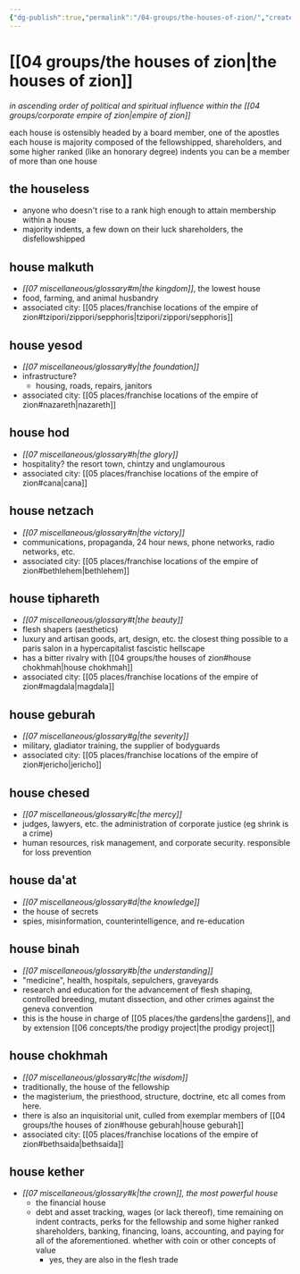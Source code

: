 ```yaml
---
{"dg-publish":true,"permalink":"/04-groups/the-houses-of-zion/","created":"2025-03-18T14:57:52.152-05:00","updated":"2025-04-29T15:09:04.258-05:00"}
---
```


# [[04 groups/the houses of zion\|the houses of zion]]
*in ascending order of political and spiritual influence within the [[04 groups/corporate empire of zion\|empire of zion]]*

each house is ostensibly headed by a board member, one of the apostles
each house is majority composed of the fellowshipped, shareholders, and some higher ranked (like an honorary degree) indents
you can be a member of more than one house
## the houseless
- anyone who doesn't rise to a rank high enough to attain membership within a house
- majority indents, a few down on their luck shareholders, the disfellowshipped 
## house malkuth
 - *[[07 miscellaneous/glossary#m\|the kingdom]]*, the lowest house
 - food, farming, and animal husbandry
 - associated city: [[05 places/franchise locations of the empire of zion#tzipori/zippori/sepphoris\|tzipori/zippori/sepphoris]]
## house yesod
 - *[[07 miscellaneous/glossary#y\|the foundation]]*
 - infrastructure?
	 - housing, roads, repairs, janitors
- associated city: [[05 places/franchise locations of the empire of zion#nazareth\|nazareth]]
## house hod
- *[[07 miscellaneous/glossary#h\|the glory]]*
- hospitality? the resort town, chintzy and unglamourous
- associated city: [[05 places/franchise locations of the empire of zion#cana\|cana]]
## house netzach
- *[[07 miscellaneous/glossary#n\|the victory]]*
- communications, propaganda, 24 hour news, phone networks, radio networks, etc.
- associated city: [[05 places/franchise locations of the empire of zion#bethlehem\|bethlehem]]
## house tiphareth
- *[[07 miscellaneous/glossary#t\|the beauty]]*
- flesh shapers (aesthetics)
- luxury and artisan goods, art, design, etc. the closest thing possible to a paris salon in a hypercapitalist fascistic hellscape
- has a bitter rivalry with [[04 groups/the houses of zion#house chokhmah\|house chokhmah]]
- associated city: [[05 places/franchise locations of the empire of zion#magdala\|magdala]]
## house geburah
- *[[07 miscellaneous/glossary#g\|the severity]]*
- military, gladiator training, the supplier of bodyguards
- associated city: [[05 places/franchise locations of the empire of zion#jericho\|jericho]]
## house chesed
- *[[07 miscellaneous/glossary#c\|the mercy]]*
- judges, lawyers, etc. the administration of corporate justice (eg shrink is a crime)
- human resources, risk management, and corporate security. responsible for loss prevention
## house da'at
- *[[07 miscellaneous/glossary#d\|the knowledge]]*
- the house of secrets
- spies, misinformation, counterintelligence, and re-education
## house binah
- *[[07 miscellaneous/glossary#b\|the understanding]]*
- "medicine", health, hospitals, sepulchers, graveyards
- research and education for the advancement of flesh shaping, controlled breeding, mutant dissection, and other crimes against the geneva convention
- this is the house in charge of [[05 places/the gardens\|the gardens]], and by extension [[06 concepts/the prodigy project\|the prodigy project]]
## house chokhmah
- *[[07 miscellaneous/glossary#c\|the wisdom]]*
- traditionally, the house of the fellowship
- the magisterium, the priesthood, structure, doctrine, etc all comes from here.
- there is also an inquisitorial unit, culled from exemplar members of [[04 groups/the houses of zion#house geburah\|house geburah]]
- associated city: [[05 places/franchise locations of the empire of zion#bethsaida\|bethsaida]]
## house kether
- *[[07 miscellaneous/glossary#k\|the crown]], the most powerful house*
	- the financial house
	- debt and asset tracking, wages (or lack thereof), time remaining on indent contracts, perks for the fellowship and some higher ranked shareholders, banking, financing, loans, accounting, and paying for all of the aforementioned. whether with coin or other concepts of value
		- yes, they are also in the flesh trade